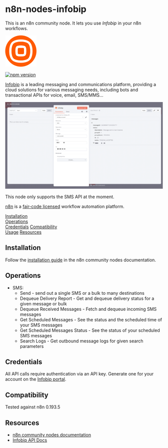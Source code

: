 # n8n-nodes-infobip

This is an n8n community node. It lets you use _Infobip_ in your n8n workflows.

![logo](./docs/infobip.svg)

[![npm version](https://badge.fury.io/js/@oneacrefund%2Fn8n-nodes-infobip.svg)](https://badge.fury.io/js/@oneacrefund%2Fn8n-nodes-infobip)


[Infobip](https://www.infobip.com/) is a leading messaging and communications platform, providing a cloud solutions for various messaging needs, including bots and transactional APIs for voice, email, SMS/MMS...

![Screenshot](docs/screenshot.png)

This node only supports the SMS API at the moment.

[n8n](https://n8n.io/) is a [fair-code licensed](https://docs.n8n.io/reference/license/) workflow automation platform.

[Installation](#installation)  
[Operations](#operations)  
[Credentials](#credentials)
[Compatibility](#compatibility)  
[Usage](#usage)
[Resources](#resources)  

## Installation

Follow the [installation guide](https://docs.n8n.io/integrations/community-nodes/installation/) in the n8n community nodes documentation.

## Operations

- SMS:
  - Send - send out a single SMS or a bulk to many destinations
  - Dequeue Delivery Report - Get and dequeue delivery status for a given message or bulk
  - Dequeue Received Messages - Fetch and dequeue incoming SMS messages
  - Get Scheduled Messages - See the status and the scheduled time of your SMS messages
  - Get Scheduled Messages Status - See the status of your scheduled SMS messages
  - Search Logs - Get outbound message logs for given search parameters

## Credentials

All API calls require authentication via an API key. Generate one for your account on the [Infobip portal](https://portal.infobip.com/settings/accounts/api-keys).

## Compatibility

Tested against n8n 0.193.5

## Resources

- [n8n community nodes documentation](https://docs.n8n.io/integrations/community-nodes/)
- [Infobip API Docs](https://www.infobip.com/docs/api)
